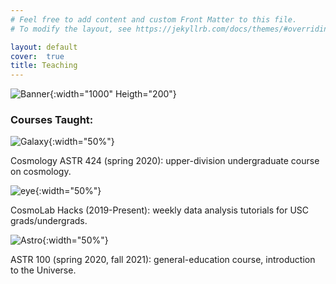 ```yaml
---
# Feel free to add content and custom Front Matter to this file.
# To modify the layout, see https://jekyllrb.com/docs/themes/#overriding-theme-defaults

layout: default
cover:  true
title: Teaching
---
```


![Banner]({{veragluscevic.github.io}}/assets/img/Banner.png){:width="1000" Heigth="200"}

### Courses Taught:

![Galaxy]({{veragluscevic.github.io}}/assets/img/Galaxy.png){:width="50%"}

Cosmology ASTR 424 (spring 2020): upper-division undergraduate course on cosmology.

![eye]({{veragluscevic.github.io}}/assets/img/eye.png){:width="50%"}

CosmoLab Hacks (2019-Present): weekly data analysis tutorials for USC grads/undergrads.

![Astro]({{veragluscevic.github.io}}/assets/img/Astro.png){:width="50%"}

ASTR 100 (spring 2020, fall 2021): general-education course, introduction to the Universe.
